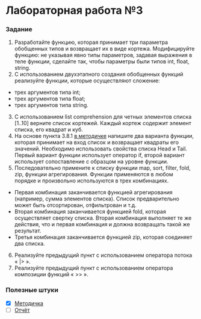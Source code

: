 # Лабораторная работа №3

### Задание
1. Разработайте функцию, которая принимает три параметра обобщенных типов и возвращает их в виде кортежа. Модифицируйте функцию: не указывая явно типы параметров, задавая выражения в теле функции, сделайте так, чтобы параметры были типов int, float, string.
2. С использованием двухэтапного создания обобщенных функций реализуйте функции, которые осуществляют сложение:
* трех аргументов типа int;
* трех аргументов типа float;
* трех аргументов типа string.
3. С использованием list comprehension для четных элементов списка [1..10] верните список кортежей. Каждый кортеж содержит элемент списка, его квадрат и куб.
4. На основе пункта 3.8.1 [в методичке](http://sfm2007.narod.ru/data/fp.pdf) напишите два варианта функции, которая принимает на вход список и возвращает квадраты его значений. Необходимо использовать свойства списка Head и Tail. Первый вариант функции использует оператор if, второй вариант использует сопоставление с образцом на уровне функции.
5. Последовательно примените к списку функции map, sort, filter, fold, zip, функции агрегирования. Функции применяются в любом порядке и произвольно используются в трех комбинациях.
* Первая комбинация заканчивается функцией агрегирования (например, сумма элементов списка). Cписок предварительно может быть отсортирован, отфильтрован и т.д.
* Вторая комбинация заканчивается функцией fold, которая осуществляет свертку списка. Вторая комбинация выполняет те же действия, что и первая комбинация и должна возвращать такой же результат.
* Третья комбинация заканчивается функцией zip, которая соединяет два списка.
6. Реализуйте предыдущий пункт с использованием оператора потока « |> ».
7. Реализуйте предыдущий пункт с использованием оператора композиции функций « >> ».

### Полезные штуки
- [x] [Методичка](http://sfm2007.narod.ru/data/fp.pdf)
- [ ] [Отчёт]()